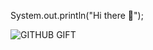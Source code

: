 System.out.println("Hi there 👋");

![GITHUB GIFT](https://github.com/ICHIBAN98/ICHIBAN98/assets/144378144/8193f753-85db-4c36-9843-fdbe975b53a9)
